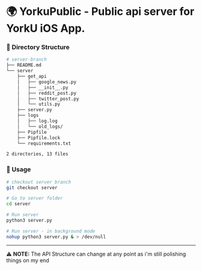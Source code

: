 # 🌍 YorkuPublic - Public api server for YorkU iOS App.


### 📁 Directory Structure

```bash
# server-branch
├── README.md
└── server
    ├── get_api
    │   ├── google_news.py
    │   ├── __init__.py
    │   ├── reddit_post.py
    │   ├── twitter_post.py
    │   └── utils.py
    ├── server.py
    ├── logs
    │   ├── log.log
    │   └── old_logs/
    ├── Pipfile
    ├── Pipfile.lock
    └── requirements.txt

2 directories, 13 files
```

### 🐍 Usage

```bash
# checkout server branch
git checkout server

# Go to server folder
cd server

# Run server
python3 server.py

# Run server - in background mode
nohup python3 server.py & > /dev/null
```
---

⚠️ **NOTE:** The API Structure can change at any point as i'm still polishing things on my end
